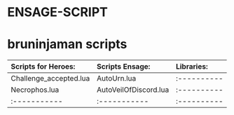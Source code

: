 # ENSAGE-SCRIPT
bruninjaman scripts
==============
 Scripts for Heroes:       | Scripts Ensage:         | Libraries:
 :-----------              | :-----------            | :----------
 Challenge_accepted.lua    | AutoUrn.lua             | :----------            
 Necrophos.lua             | AutoVeilOfDiscord.lua   | :----------  
 :-----------              | :-----------            | :----------  
